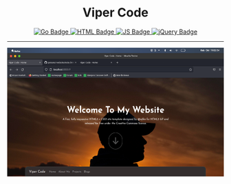 <h1 id="viper-code" align="center">Viper Code</h1>

<div id="badges" align="center">
  <!--<img src="https://img.shields.io/youtube/channel/subscribers/UCqLD6Vs3HG8UqfyxR1UAzXQ?style=social">-->
  <a href="">
    <img src="https://img.shields.io/badge/GO 1.19-blue?style=for-the-badge&logo=go&logoColor=white" alt="Go Badge"/>
  </a>
  <a href="https://www.youtube.com/channel/UCqLD6Vs3HG8UqfyxR1UAzXQ">
    <img src="https://img.shields.io/badge/HTML & CSS-red?style=for-the-badge&logoColor=white" alt="HTML Badge"/>
  </a>
  <a href="https://instagram.com/python_procode">
    <img src="https://img.shields.io/badge/Javascript-blue?style=for-the-badge&logo=javascript&logoColor=white" alt="JS Badge"/>
  </a>
  <a href="https://www.linkedin.com/mwlite/in/fajri-fath-ba73b1222">
    <img src="https://img.shields.io/badge/jQuery-blue?style=for-the-badge&logo=jquery&logoColor=white" alt="jQuery Badge"/>
  </a>
</div>

---

<img src="img/Screenshot_20221019_035427.png" height="300">